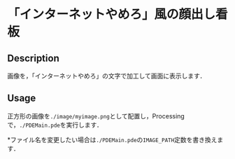 # 「インターネットやめろ」風の顔出し看板

## Description

画像を，「インターネットやめろ」の文字で加工して画面に表示します．

## Usage

正方形の画像を`./image/myimage.png`として配置し，Processingで，`./PDEMain.pde`を実行します．

*ファイル名を変更したい場合は`./PDEMain.pde`の`IMAGE_PATH`定数を書き換えます．
